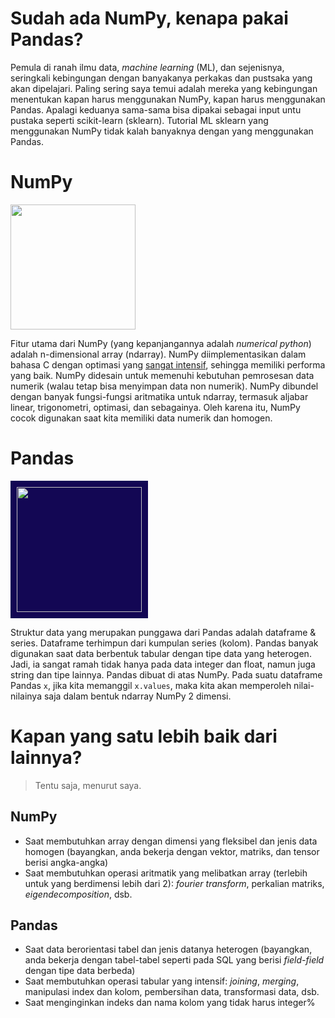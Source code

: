 # Sudah ada NumPy, kenapa pakai Pandas?

Pemula di ranah ilmu data, _machine learning_ (ML), dan sejenisnya, seringkali kebingungan dengan banyakanya perkakas dan pustsaka yang akan dipelajari.
Paling sering saya temui adalah mereka yang kebingungan menentukan kapan harus menggunakan NumPy, kapan harus menggunakan Pandas.
Apalagi keduanya sama-sama bisa dipakai sebagai input untu pustaka seperti scikit-learn (sklearn).
Tutorial ML sklearn yang menggunakan NumPy tidak kalah banyaknya dengan yang menggunakan Pandas.

# NumPy

<div class="col col-30">
<img src="https://numpy.org/images/logo.svg" width="200px"/>
</div>

<div class="col col-70">

Fitur utama dari NumPy (yang kepanjangannya adalah _numerical python_) adalah n-dimensional array (ndarray).
NumPy diimplementasikan dalam bahasa C dengan optimasi yang [sangat intensif](https://numpy.org/doc/stable/user/whatisnumpy.html#why-is-numpy-fast), sehingga memiliki performa yang baik.
NumPy didesain untuk memenuhi kebutuhan pemrosesan data numerik (walau tetap bisa menyimpan data non numerik).
NumPy dibundel dengan banyak fungsi-fungsi aritmatika untuk ndarray, termasuk aljabar linear, trigonometri, optimasi, dan sebagainya.
Oleh karena itu, NumPy cocok digunakan saat kita memiliki data numerik dan homogen.

</div>

# Pandas

<div class="col col-30">
<img src="https://pandas.pydata.org/static/img/pandas_white.svg" width="200px" style="background-color:#130754; padding: 10px 10px"/>
</div>

<div class="col col-70">

Struktur data yang merupakan punggawa dari Pandas adalah dataframe & series.
Dataframe terhimpun dari kumpulan series (kolom).
Pandas banyak digunakan saat data berbentuk tabular dengan tipe data yang heterogen.
Jadi, ia sangat ramah tidak hanya pada data integer dan float, namun juga string dan tipe lainnya.
Pandas dibuat di atas NumPy.
Pada suatu dataframe Pandas `x`, jika kita memanggil `x.values`, maka kita akan memperoleh nilai-nilainya saja dalam bentuk ndarray NumPy 2 dimensi.

</div>

# Kapan yang satu lebih baik dari lainnya?

> Tentu saja, menurut saya.

## NumPy
- Saat membutuhkan array dengan dimensi yang fleksibel dan jenis data homogen (bayangkan, anda bekerja dengan vektor, matriks, dan tensor berisi angka-angka)
- Saat membutuhkan operasi aritmatik yang melibatkan array (terlebih untuk yang berdimensi lebih dari 2): _fourier transform_, perkalian matriks, _eigendecomposition_, dsb.

## Pandas
- Saat data berorientasi tabel dan jenis datanya heterogen (bayangkan, anda bekerja dengan tabel-tabel seperti pada SQL yang berisi _field-field_ dengan tipe data berbeda)
- Saat membutuhkan operasi tabular yang intensif: _joining_, _merging_, manipulasi index dan kolom, pembersihan data, transformasi data, dsb.
- Saat menginginkan indeks dan nama kolom yang tidak harus integer%